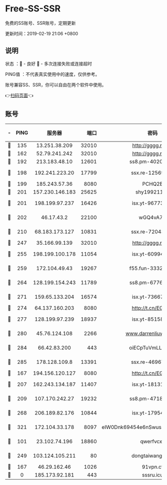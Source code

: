 # Free-SS-SSR

免费的SS账号、SSR账号，定期更新

更新时间：2019-02-19 21:06 +0800

## 说明

状态     ：🙂 - 良好 🙁 - 多次连接失败或连接超时

PING值   ：不代表真实使用中的速度，仅供参考。

账号兼容SS、SSR，你可以自由在两个软件中使用。

👉[扫码页面](https://liesauer.github.io/free-ss-ssr.github.io/)👈

## 账号

|-|PING|服务器|端口|密码|加密方式|区域|
|:----:|:----:|:-----:|-----:|:----:|:----:|:----:|
|🙂|135|13.251.38.209|32010|http://gggg.rocks|chacha20|SG|
|🙂|162|52.79.241.242|32010|http://gggg.rocks|chacha20|KR|
|🙂|192|213.183.48.10|12601|ss8.pm-40202630|rc4-md5|RU|
|🙂|198|192.241.223.20|17799|ssx.re-12569451|aes-256-cfb|US|
|🙂|199|185.243.57.36|8080|PCHQ2E|rc4-md5|US|
|🙂|201|157.230.146.183|25625|shy19921124|rc4-md5|US|
|🙂|201|198.199.97.237|16426|isx.yt-96773111|aes-256-cfb|US|
|🙂|202|46.17.43.2|22100|wGQ4vA7D|aes-256-gcm|RU|
|🙂|210|68.183.173.127|10831|ssx.re-72043236|aes-256-cfb|US|
|🙂|247|35.166.99.139|32010|http://gggg.rocks|chacha20|US|
|🙂|255|198.199.100.178|11054|isx.yt-60994536|aes-256-cfb|US|
|🙂|259|172.104.49.43|19267|f55.fun-33324216|aes-256-cfb|SG|
|🙂|264|128.199.154.243|11789|ss8.pm-67760833|aes-256-cfb|SG|
|🙂|271|159.65.133.204|16574|isx.yt-73667348|aes-256-cfb|SG|
|🙂|274|64.137.160.203|8080|http://t.cn/EGJIyrl|rc4-md5|CA|
|🙂|277|128.199.97.239|18937|isx.yt-85158799|aes-256-cfb|SG|
|🙂|280|45.76.124.108|2266|www.darrenliuwei.com|aes-256-cfb|AU|
|🙂|284|66.42.83.200|443|oiECpTuVmLLxk4Ts|aes-256-cfb|US|
|🙂|285|178.128.109.8|13391|ssx.re-46967706|aes-256-cfb|SG|
|🙂|167|194.156.120.127|8080|http://t.cn/EGJIyrl|rc4-md5|RU|
|🙂|207|162.243.134.187|11407|isx.yt-18131669|aes-256-cfb|US|
|🙂|209|107.170.242.27|19232|ss8.pm-47184551|aes-256-cfb|US|
|🙂|268|206.189.82.176|10844|isx.yt-17954032|aes-256-cfb|SG|
|🙂|321|172.104.33.178|8097|eIW0Dnk69454e6nSwuspv9DmS201tQ0D|aes-256-cfb|SG|
|🙂|101|23.102.74.196|18860|qwerfvcxz|aes-256-gcm|JP|
|🙂|249|103.124.105.211|80|dongtaiwang.com|aes-256-cfb|US|
|🙁|167|46.29.162.46|1026|91vpn.cf|rc4-md5|RU|
|🙁|0|185.173.92.181|443|sssru.icu|rc4-md5|RU|
